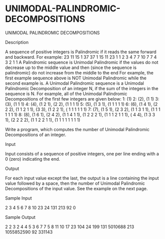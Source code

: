 # UNIMODAL-PALINDROMIC-DECOMPOSITIONS

UNIMODAL PALINDROMIC DECOMPOSITIONS

Description

A sequence of positive integers is Palindromic if it reads the same forward and backward. For example:
23 11 15 1 37 37 1 15 11 23
1 1 2 3 4 7 7 10 7 7 4 3 2 1 1
A Palindromic sequence is Unimodal Palindromic if the values do not decrease up to the middle value and then (since the sequence is palindromic) do not increase from the middle to the end For example, the first example sequence above is NOT Unimodal Palindromic while the second example is.
A Unimodal Palindromic sequence is a Unimodal Palindromic Decomposition of an integer N, if the sum of the integers in the sequence is N. For example, all of the Unimodal Palindromic Decompositions of the first few integers are given below:
1: (1)
2: (2), (1 1)
3: (3), (1 1 1)
4: (4), (1 2 1), (2 2), (1 1 1 1)
5: (5), (1 3 1), (1 1 1 1 1)
6: (6), (1 4 1), (2 2 2), (1 1 2 1 1), (3 3),
(1 2 2 1), ( 1 1 1 1 1 1)
7: (7), (1 5 1), (2 3 2), (1 1 3 1 1), (1 1 1 1 1 1 1)
8: (8), (1 6 1), (2 4 2), (1 1 4 1 1), (1 2 2 2 1),
(1 1 1 2 1 1 1), ( 4 4), (1 3 3 1), (2 2 2 2),
(1 1 2 2 1 1), (1 1 1 1 1 1 1 1)

Write a program, which computes the number of Unimodal Palindromic Decompositions of an integer.

Input

Input consists of a sequence of positive integers, one per line ending with a 0 (zero) indicating the end.

Output

For each input value except the last, the output is a line containing the input value followed by a space, then the number of Unimodal Palindromic Decompositions of the input value. See the example on the next page.

Sample Input

2
3
4
5
6
7
8
10
23
24
131
213
92
0

Sample Output

2 2
3 2
4 4
5 3
6 7
7 5
8 11
10 17
23 104
24 199
131 5010688
213 1055852590
92 331143

